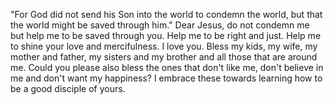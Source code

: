 "For God did not send his Son into the world to condemn the world, but that the world might be saved through him." Dear Jesus, do not condemn me but help me to be saved through you. Help me to be right and just. Help me to shine your love and mercifulness. I love you. Bless my kids, my wife, my mother and father, my sisters and my brother and all those that are around me. Could you please also bless the ones that don't like me, don't believe in me and don't want my happiness? I embrace these towards learning how to be a good disciple of yours. 
